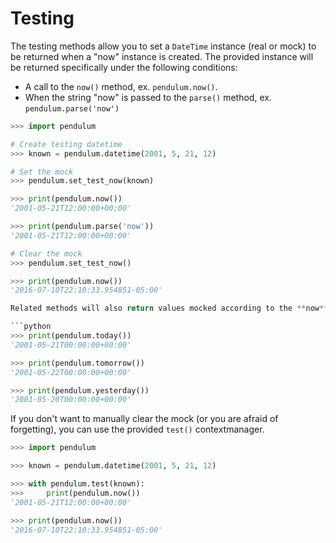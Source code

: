 # Testing

The testing methods allow you to set a `DateTime` instance (real or mock) to be returned
when a "now" instance is created.
The provided instance will be returned specifically under the following conditions:

* A call to the `now()` method, ex. `pendulum.now()`.
* When the string "now" is passed to the `parse()` method, ex. `pendulum.parse('now')`

```python
>>> import pendulum

# Create testing datetime
>>> known = pendulum.datetime(2001, 5, 21, 12)

# Set the mock
>>> pendulum.set_test_now(known)

>>> print(pendulum.now())
'2001-05-21T12:00:00+00:00'

>>> print(pendulum.parse('now'))
'2001-05-21T12:00:00+00:00'

# Clear the mock
>>> pendulum.set_test_now()

>>> print(pendulum.now())
'2016-07-10T22:10:33.954851-05:00'

Related methods will also return values mocked according to the **now** instance.

```python
>>> print(pendulum.today())
'2001-05-21T00:00:00+00:00'

>>> print(pendulum.tomorrow())
'2001-05-22T00:00:00+00:00'

>>> print(pendulum.yesterday())
'2001-05-20T00:00:00+00:00'
```

If you don't want to manually clear the mock (or you are afraid of forgetting),
you can use the provided `test()` contextmanager.

```python
>>> import pendulum

>>> known = pendulum.datetime(2001, 5, 21, 12)

>>> with pendulum.test(known):
>>>     print(pendulum.now())
'2001-05-21T12:00:00+00:00'

>>> print(pendulum.now())
'2016-07-10T22:10:33.954851-05:00'
```
